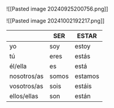 ![[Pasted image 20240925200756.png]]

![[Pasted image 20241002192217.png]]

|             | SER   | ESTAR   |
| ----------- | ----- | ------- |
| yo          | soy   | estoy   |
| tú          | eres  | estás   |
| él/ella     | es    | está    |
| nosotros/as | somos | estamos |
| vosotros/as | sois  | estáis  |
| ellos/ellas | son   | están   |
